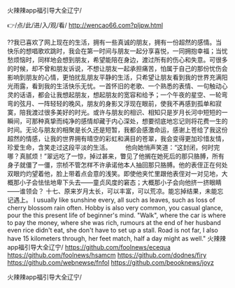 
火辣辣app福引导大全辽宁/




👉/点/此/进/入/观/看/ http://wencao66.com?pljpw.html




??我已喜欢了网上现在的生活，拥有一些真诚的朋友，拥有一份超然的感情。当快乐的想唱歌欢跳时，我会在第一时间与朋友一起分享喜悦，一同拥抱幸福；当忧愁烦恼时，同样地会想到朋友，希望能陪在身边，渡过所有的伤心和失意。可很多的时候，却不曾和朋友诉说，不想让朋友一起承担痛苦，怕属于自己的那份忧伤会影响到朋友的心情，更怕扰乱朋友平静的生活，只希望让朋友看到我的世界充满阳光雨露，看到我的生活快乐无忧。一首怀旧的老歌、一个熟悉的表情、一句触动心灵的话语，都会让我想起朋友，想起朋友的宽容和给予；一个午夜的星空、一轮弯弯的弦月、一阵轻轻的晚风，朋友的身影又浮现在眼前，使我不再感到孤单和寂寞，陪我渡过很多美好的时光。或许与朋友的相识、相知只是岁月长河中短短的一瞬间，可那种真挚而纯净的感情却藏于内心深处，想要彻底地忘记则将花费一生的时间。无论与朋友的相聚是长久还是短暂，我都会感激命运，感谢上苍给了我这份超然的情感，让我的世界拥有晴空的彩虹和满目的苍翠，我会变得更加珍惜友情，珍爱生命，含笑走过这段平淡的生活。
　　他向她悄声笑道：“这封闭，何时完哪？真腻烦！”翠远吃了一惊，掉过甚来，瞥见了他搁在她死后的那只胳膊，所有身子就僵了一僵，宗桢不管怎样不许承诺他本人抽回那只胳膊。他的表侄正在何处双眼灼灼望着他，脸上带着点会意的浅笑。即使他夹忙里跟他表侄对一对见地，大概那小子会怯怯地卑下头去——童贞风度的窘态；大概那小子会向他挤一挤眼睛——谁领会？
	十七、原来岁月太长，可以丰富，可以荒凉。能忘掉结果，未能忘记遇上。
I usually like sunshine every, all such as leaves, such as loss of cherry blossom rain often.
Hobby is also very common, you casual glance, pour the this present life of beginner's mind.
"Walk", where the car is where to pay the money, where she was rich, rumours at the end of her husband even rice didn't eat, she don't have to set up a stall.
Road is not far, I also have 15 kilometers through, her feet match, half a day might as well."
火辣辣app福引导大全辽宁/ https://github.com/foolnews/ecequa
https://github.com/foolnews/hsamcm
https://github.com/dodnes/firy
https://github.com/webnewse/fnfol
https://github.com/beooknews/joyz





火辣辣app福引导大全辽宁/
